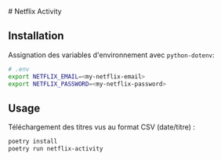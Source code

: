 # Netflix Activity

## Installation

Assignation des variables d'environnement avec `python-dotenv`:
```bash
# .env
export NETFLIX_EMAIL=<my-netflix-email>
export NETFLIX_PASSWORD=<my-netflix-password>
```

## Usage

Téléchargement des titres vus au format CSV (date/titre) :
```bash
poetry install
poetry run netflix-activity
```
